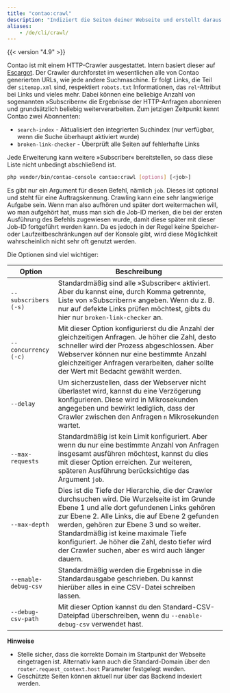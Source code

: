 ```yaml
---
title: "contao:crawl"
description: "Indiziert die Seiten deiner Webseite und erstellt daraus einen Suchindex."
aliases:
    - /de/cli/crawl/
---
```



{{< version "4.9" >}}

Contao ist mit einem HTTP-Crawler ausgestattet. Intern basiert dieser auf [Escargot](https://github.com/terminal42/escargot).
Der Crawler durchforstet im wesentlichen alle von Contao generierten URLs, wie jede andere Suchmaschine. Er folgt Links, 
die Teil der `sitemap.xml` sind, respektiert `robots.txt` Informationen, das `rel`-Attribut bei Links und vieles mehr.
Dabei können eine beliebige Anzahl von sogenannten »Subscribern« die Ergebnisse der HTTP-Anfragen abonnieren und 
grundsätzlich beliebig weiterverarbeiten. Zum jetzigen Zeitpunkt kennt Contao zwei Abonnenten:

* `search-index` - Aktualisiert den integrierten Suchindex (nur verfügbar, wenn die Suche überhaupt aktiviert wurde)
* `broken-link-checker` - Überprüft alle Seiten auf fehlerhafte Links

Jede Erweiterung kann weitere »Subscriber« bereitstellen, so dass diese Liste nicht unbedingt abschließend ist.

```bash
php vendor/bin/contao-console contao:crawl [options] [<job>]
```

Es gibt nur ein Argument für diesen Befehl, nämlich `job`. Dieses ist optional und steht für eine Auftragskennung. Crawling kann eine sehr 
langwierige Aufgabe sein. Wenn man also aufhören und später dort weitermachen will, wo man aufgehört hat, muss man sich die Job-ID merken, 
die bei der ersten Ausführung des Befehls zugewiesen wurde, damit diese später mit dieser Job-ID fortgeführt werden kann. Da es jedoch 
in der Regel keine Speicher- oder Laufzeitbeschränkungen auf der Konsole gibt, wird diese Möglichkeit wahrscheinlich nicht sehr oft genutzt werden.

Die Optionen sind viel wichtiger:


| Option               | Beschreibung |
| --- | --- |
| `--subscribers (-s)` | Standardmäßig sind alle »Subscriber« aktiviert. Aber du kannst eine, durch Komma getrennte, Liste von »Subscribern« angeben. Wenn du z. B. nur auf defekte Links prüfen möchtest, gibts du hier nur `broken-link-checker` an. |
| `--concurrency (-c)` | Mit dieser Option konfigurierst du die Anzahl der gleichzeitigen Anfragen. Je höher die Zahl, desto schneller wird der Prozess abgeschlossen. Aber Webserver können nur eine bestimmte Anzahl gleichzeitiger Anfragen verarbeiten, daher sollte der Wert mit Bedacht gewählt werden. |
| `--delay`            | Um sicherzustellen, dass der Webserver nicht überlastet wird, kannst du eine Verzögerung konfigurieren. Diese wird in Mikrosekunden angegeben und bewirkt lediglich, dass der Crawler zwischen den Anfragen `n` Mikrosekunden wartet. |
| `--max-requests`     | Standardmäßig ist kein Limit konfiguriert. Aber wenn du nur eine bestimmte Anzahl von Anfragen insgesamt ausführen möchtest, kannst du dies mit dieser Option erreichen. Zur weiteren, späteren Ausführung berücksichtige das Argument `job`. |
| `--max-depth`        | Dies ist die Tiefe der Hierarchie, die der Crawler durchsuchen wird. Die Wurzelseite ist im Grunde Ebene 1 und alle dort gefundenen Links gehören zur Ebene 2. Alle Links, die auf Ebene 2 gefunden werden, gehören zur Ebene 3 und so weiter. Standardmäßig ist keine maximale Tiefe konfiguriert. Je höher die Zahl, desto tiefer wird der Crawler suchen, aber es wird auch länger dauern. |
| `--enable-debug-csv` | Standardmäßig werden die Ergebnisse in die Standardausgabe geschrieben. Du kannst hierüber alles in eine CSV-Datei schreiben lassen. |
| `--debug-csv-path`   | Mit dieser Option kannst du den Standard-CSV-Dateipfad überschreiben, wenn du `--enable-debug-csv` verwendet hast. |

**Hinweise**

* Stelle sicher, dass die korrekte Domain im Startpunkt der Webseite eingetragen ist. Alternativ kann auch die Standard-Domain über den `router.request_context.host` Parameter festgelegt werden.
* Geschützte Seiten können aktuell nur über das Backend indexiert werden.

